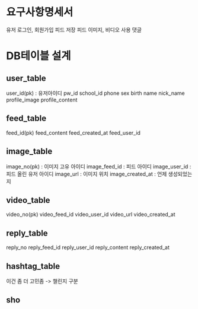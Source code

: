 # 요구사항명세서
유저 로그인, 회원가입
피드 저장
피드 이미지, 비디오 사용
댓글


# DB테이블 설계
## user_table
user_id(pk) : 유저아이디
pw_id
school_id
phone
sex
birth
name
nick_name
profile_image
profile_content
## feed_table
feed_id(pk)
feed_content
feed_created_at
feed_user_id

## image_table
image_no(pk) : 이미지 고유 아이디
image_feed_id : 피드 아이디
image_user_id : 피드 올린 유저 아이디
image_url : 이미지 위치
image_created_at : 언제 생성되었는지

## video_table
video_no(pk)
video_feed_id
video_user_id
video_url
video_created_at

## reply_table
reply_no
reply_feed_id
reply_user_id
reply_content
reply_created_at

## hashtag_table
이건 좀 더 고민좀 -> 챌린지 구분

## sho
 
